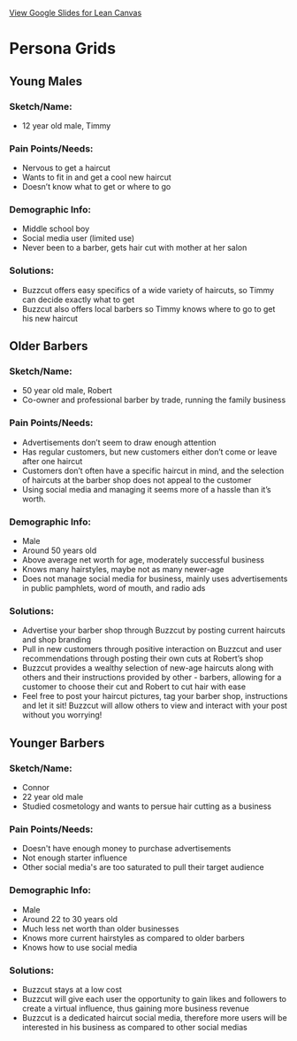 [View Google Slides for Lean Canvas](https://docs.google.com/presentation/d/1DxvoVrO8xd_DrNXjdj0St7RpeYguOj57kJafkGU8HhE/edit?usp=sharing)

# Persona Grids
## Young Males
### Sketch/Name:
- 12 year old male, Timmy

### Pain Points/Needs:
- Nervous to get a haircut
- Wants to fit in and get a cool new haircut
- Doesn’t know what to get or where to go

### Demographic Info:
- Middle school boy
- Social media user (limited use)
- Never been to a barber, gets hair cut with mother at her salon 

### Solutions:
- Buzzcut offers easy specifics of a wide variety of haircuts, so Timmy can decide exactly what to get
- Buzzcut also offers local barbers so Timmy knows where to go to get his new haircut

## Older Barbers
### Sketch/Name:
- 50 year old male, Robert
- Co-owner and professional barber by trade, running the family business

### Pain Points/Needs:
- Advertisements don’t seem to draw enough attention
- Has regular customers, but new customers either don’t come or leave after one haircut
- Customers don’t often have a specific haircut in mind, and the selection of haircuts at the barber shop does not appeal to the customer
- Using social media and managing it seems more of a hassle than it’s worth.

### Demographic Info:
- Male
- Around 50 years old
- Above average net worth for age, moderately successful business
- Knows many hairstyles, maybe not as many newer-age
- Does not manage social media for business, mainly uses advertisements in public pamphlets, word of mouth, and radio ads

### Solutions:
- Advertise your barber shop through Buzzcut by posting current haircuts and shop branding
- Pull in new customers through positive interaction on Buzzcut and user recommendations through posting their own cuts at Robert’s shop
- Buzzcut provides a wealthy selection of new-age haircuts along with others and their instructions provided by other - barbers, allowing for a customer to choose their cut and Robert to cut hair with ease
- Feel free to post your haircut pictures, tag your barber shop, instructions and let it sit! Buzzcut will allow others to view and interact with your post without you worrying!

## Younger Barbers
### Sketch/Name:
* Connor
* 22 year old male
* Studied cosmetology and wants to persue hair cutting as a business
### Pain Points/Needs:
* Doesn't have enough money to purchase advertisements
* Not enough starter influence
* Other social media's are too saturated to pull their target audience
### Demographic Info:
* Male
* Around 22 to 30 years old
* Much less net worth than older businesses
* Knows more current hairstyles as compared to older barbers
* Knows how to use social media
### Solutions:
* Buzzcut stays at a low cost
* Buzzcut will give each user the opportunity to gain likes and followers to create a virtual influence, thus gaining more business revenue
* Buzzcut is a dedicated haircut social media, therefore more users will be interested in his business as compared to other  social medias
